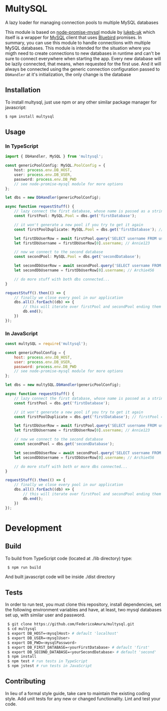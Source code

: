 MultySQL
========

A lazy loader for managing connection pools to multiple MySQL databases

This module is based on [node-promise-mysql](https://github.com/lukeb-uk/node-promise-mysql) module by [lukeb-uk](https://github.com/lukeb-uk) which itself is a wrapper for [MySQL](https://github.com/mysqljs/mysql) client that uses [Bluebird](https://github.com/petkaantonov/bluebird/) promises.
In summary, you can use this module to handle connections with multiple MySQL databases. This module is intended for the situation where you migth need to create connections to new databases in runtime and can't be sure to connect everywhere when starting the app.
Every new database will be lazily connected, that means, when requested for the first use. And it will always be connected using the generic connection configuration passed to `DbHandler` at it's initialization, the only change is the database

## Installation

To install multysql, just use npm or any other similar package manager for javascript:

```sh
$ npm install multysql
```

## Usage

### In TypeScript

```typescript
import { DbHandler, MySQL } from 'multysql';

const genericPoolConfig: MySQL.PoolConfig = {
    host: process.env.DB_HOST,
    user: process.env.DB_USER,
    password: process.env.DB_PWD
    // see node-promise-mysql module for more options
};

let dbs = new DbHandler(genericPoolConfig);

async function requestStuff() {
    // lazy connect the first database, whose name is passed as a string
    const firstPool: MySQL.Pool = dbs.get('firstDatabase');

    // it won't generate a new pool if you try to get it again
    const firstPoolDuplicate: MySQL.Pool = dbs.get('firstDatabase'); // firstPool === firstPoolDuplicate

    let firstDbUserRow = await firstPool.query('SELECT username FROM users ORDER BY username LIMIT 1;');
    let firstDbUsername = firstDbUserRow[0].username; // Annie123

    // now we connect to the second database
    const secondPool: MySQL.Pool = dbs.get('secondDatabase');

    let secondDbUserRow = await secondPool.query('SELECT username FROM users ORDER BY username LIMIT 1;');
    let secondDbUsername = firstDbUserRow[0].username; // Archie456

    // do more stuff with both dbs connected...
}

requestStuff().then(() => {
    // finally we close every pool in our application
    dbs.all().forEach((db) => {
        // this will iterate over firstPool and secondPool ending them
        db.end();
    })
});
```

### In JavaScript

```javascript
const multySQL = require('multysql');

const genericPoolConfig = {
    host: process.env.DB_HOST,
    user: process.env.DB_USER,
    password: process.env.DB_PWD
    // see node-promise-mysql module for more options
};

let dbs = new multySQL.DbHandler(genericPoolConfig);

async function requestStuff() {
    // lazy connect the first database, whose name is passed as a string
    const firstPool = dbs.get('firstDatabase');

    // it won't generate a new pool if you try to get it again
    const firstPoolDuplicate = dbs.get('firstDatabase'); // firstPool === firstPoolDuplicate

    let firstDbUserRow = await firstPool.query('SELECT username FROM users ORDER BY username LIMIT 1;');
    let firstDbUsername = firstDbUserRow[0].username; // Annie123

    // now we connect to the second database
    const secondPool = dbs.get('secondDatabase');

    let secondDbUserRow = await secondPool.query('SELECT username FROM users ORDER BY username LIMIT 1;');
    let secondDbUsername = firstDbUserRow[0].username; // Archie456

    // do more stuff with both or more dbs connected...
}

requestStuff().then(() => {
    // finally we close every pool in our application
    dbs.all().forEach((db) => {
        // this will iterate over firstPool and secondPool ending them
        db.end();
    })
});
```


# Development

## Build

To build from TypeScript code (located at ./lib directory) type:

```sh
 $ npm run build
```

And built javascript code will be inside ./dist directory

## Tests

In order to run test, you must clone this repository, install dependencies, set the following environment variables and have, at least, two mysql databases set up, with similar user and password.

```sh
 $ git clone https://github.com/FedericoAmura/multysql.git
 $ cd multysql
 $ export DB_HOST=<mysqlHost> # default 'localhost'
 $ export DB_USER=<mysqlUser>
 $ export DB_PWD=<mysqlPassword>
 $ export DB_FIRST_DATABASE=<yourFirstDatabase> # default 'first'
 $ export DB_SECOND_DATABASE=<yourSecondDatabase> # default 'second'
 $ npm install
 $ npm test # run tests in TypeScript
 $ npm jstest # run tests in JavaScript
```

## Contributing

In lieu of a formal style guide, take care to maintain the existing coding style. Add unit tests for any new or changed functionality. Lint and test your code.